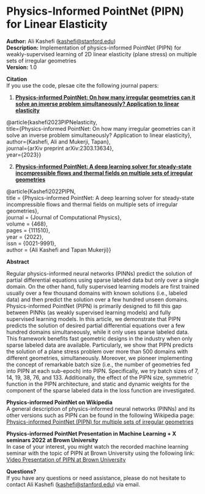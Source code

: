 # Physics-Informed PointNet (PIPN) for Linear Elasticity

**Author:** Ali Kashefi (kashefi@stanford.edu)<br>
**Description:** Implementation of physics-informed PointNet (PIPN) for weakly-supervised learning of 2D linear elasticity (plane stress) on multiple sets of irregular geometries <br>
**Version:** 1.0 <br>

**Citation** <br>
If you use the code, plesae cite the following journal papers: <br>

1. **[Physics-informed PointNet: On how many irregular geometries can it solve an inverse problem simultaneously? Application to linear elasticity](https://arxiv.org/pdf/2303.13634.pdf)**

@article{kashefi2023PIPNelasticity, <br>
title={Physics-informed PointNet: On how many irregular geometries can it solve an inverse problem simultaneously? Application to linear elasticity}, <br>
  author={Kashefi, Ali and Mukerji, Tapan}, <br>
  journal={arXiv preprint arXiv:2303.13634}, <br>
  year={2023}} <br>

2. **[Physics-informed PointNet: A deep learning solver for steady-state incompressible flows and thermal fields on multiple sets of irregular geometries](https://doi.org/10.1016/j.jcp.2022.111510)**

@article{Kashefi2022PIPN, <br>
title = {Physics-informed PointNet: A deep learning solver for steady-state incompressible flows and thermal fields on multiple sets of irregular geometries}, <br>
journal = {Journal of Computational Physics}, <br>
volume = {468}, <br>
pages = {111510}, <br>
year = {2022}, <br>
issn = {0021-9991}, <br>
author = {Ali Kashefi and Tapan Mukerji}} <br>

**Abstract** <br>

Regular physics-informed neural networks (PINNs) predict the solution of partial differential equations using sparse labeled data but only over a single domain. On the other hand, fully supervised learning models are first trained usually over a few thousand domains with known solutions (i.e., labeled data) and then predict the solution over a few hundred unseen domains. Physics-informed PointNet (PIPN) is primarily designed to fill this gap between PINNs (as weakly supervised learning models) and fully supervised learning models. In this article, we demonstrate that PIPN predicts the solution of desired partial differential equations over a few hundred domains simultaneously, while it only uses sparse labeled data. This framework benefits fast geometric designs in the industry when only sparse labeled data are available. Particularly, we show that PIPN predicts the solution of a plane stress problem over more than 500 domains with different geometries, simultaneously. Moreover, we pioneer implementing the concept of remarkable batch size (i.e., the number of geometries fed into PIPN at each sub-epoch) into PIPN. Specifically, we try batch sizes of 7, 14, 19, 38, 76, and 133. Additionally, the effect of the PIPN size, symmetric function in the PIPN architecture, and static and dynamic weights for the component of the sparse labeled data in the loss function are investigated.

**Physics-informed PointNet on Wikipedia** <br>
A general description of physics-informed neural networks (PINNs) and its other versions such as PIPN can be found in the following Wikipedia page:<br>
[Physics-informed PointNet (PIPN) for multiple sets of irregular geometries](https://en.wikipedia.org/wiki/Physics-informed_neural_networks#Physics-informed_PointNet_(PIPN)_for_multiple_sets_of_irregular_geometries)

**Physics-informed PointNet Presentation in Machine Learning + X seminars 2022 at Brown University**<br>
In case of your interest, you might watch the recorded machine learning seminar with the topic of PIPN at Brown University using the following link:<br> 
[Video Presentation of PIPN at Brown University](https://www.dropbox.com/s/oafbjl6xaihotqa/GMT20220325-155140_Recording_2560x1440.mp4?dl=0)


**Questions?** <br>
If you have any questions or need assistance, please do not hesitate to contact Ali Kashefi (kashefi@stanford.edu) via email. 
